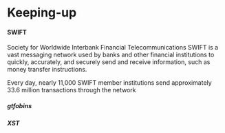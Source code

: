 # Keeping-up


#### SWIFT
Society for Worldwide Interbank Financial Telecommunications 
SWIFT is a vast messaging network used by banks and other financial institutions to quickly, accurately, and securely send and receive information, such as money transfer instructions.

Every day, nearly 11,000 SWIFT member institutions send approximately 33.6 million transactions through the network


##### gtfobins



##### XST
